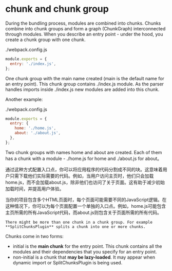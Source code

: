 # chunk and chunk group
During the bundling process, modules are combined into chunks. Chunks combine into chunk groups and form a graph (ChunkGraph) interconnected through modules. When you describe an entry point - under the hood, you create a chunk group with one chunk.

./webpack.config.js
```js
module.exports = {
  entry: './index.js',
};
```
One chunk group with the main name created (main is the default name for an entry point). This chunk group contains ./index.js module. As the parser handles imports inside ./index.js new modules are added into this chunk.

Another example:

./webpack.config.js
```js
module.exports = {
  entry: {
    home: './home.js',
    about: './about.js',
  },
};
```
Two chunk groups with names home and about are created. Each of them has a chunk with a module - ./home.js for home and ./about.js for about。

通过这种方式配置入口点，你可以将应用程序的代码分割成不同的块。这意味着用户只需下载他们实际需要的代码。例如，当用户访问主页时，他们只会加载home.js，而不会加载about.js，除非他们也访问了关于页面。这有助于减少初始加载时间，并提高用户体验。

当你的项目包含多个HTML页面时，每个页面可能需要不同的JavaScript逻辑。在这种情况下，你可以为每个页面配置一个单独的入口点。例如，home.js可能包含主页所需的所有JavaScript代码，而about.js则包含关于页面所需的所有代码。
```
There might be more than one chunk in a chunk group. For example **SplitChunksPlugin** splits a chunk into one or more chunks.
```

Chunks come in two forms:
- initial is the **main chunk** for the entry point. This chunk contains all the modules and their dependencies that you specify for an entry point.
- non-initial is a chunk that **may be lazy-loaded**. It may appear when dynamic import or SplitChunksPlugin is being used.